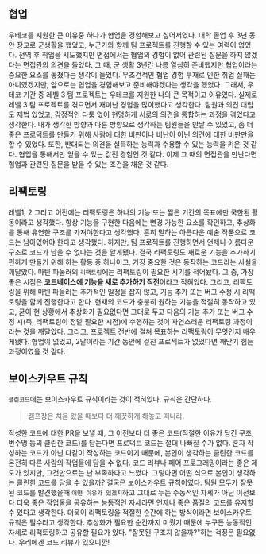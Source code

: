 ## 협업
우테코를 지원한 큰 이유중 하나가 협업을 경험해보고 싶어서였다. 
대학 졸업 후 3년 동안 장교로 군생활을 했었고, 누군가와 함께 팀 프로젝트를 진행할 수 있는 여력이 없었다. 
전역 후 취업을 시도했지만 면접에서는 협업의 경헙이 없어 관련된 질문을 하지 않겠다는 면접관의 의견을 들었다. 
그 때, 군 생활 3년간 나름 열심히 준비했지만 협업이라는 중요한 요소를 놓쳤다는 생각이 들었다. 
무조건적인 협업 경험 부재로 인한 취업 실패는 아니였겠지만, 앞으로는 협업을 경험해보고 준비해야겠다는 생각을 했었다. 
그래서, 우테코 기간 중 레벨 3 팀 프로젝트는 우테코를 지원한 나의 큰 목적이고 이유였다. 
실제로 레벨 3 팀 프로젝트를 겪으면서 재미난 경험을 많이했다고 생각한다. 
팀원과 의견 대립도 제법 있었고, 감정적인 다툼 없이 현명하게 서로의 의견을 통합하는 과정을 겪었다고 생각한다. 
내가 생각한 방향과 다른 방향으로 생각하는 팀원들을 만날 수 있었고, 좀 더 좋은 프로덕트를 만들기 위해 사람에 대한 비판이나 비난이 아닌 의견에 대한 비판만을 할 수 있었다. 
또한, 반대되는 의견을 설득하는 능력과 수용할 수 있는 능력을 키운 것 같다. 
협업을 통해서만 얻을 수 있는 값진 경험인 것 같다. 
이제 그 때의 면접관을 만난다면 협업과 관련된 질문을 받을 수 있는 조건을 채운 것 같다.

## 리팩토링
레벨1, 2 그리고 이전에는 리팩토링은 하나의 기능 또는 짧은 기간의 목표에만 국한된 활동이라고 생각했다. 
항상 기능을 구현한 다음에는 변경 가능한 요소를 확인하고, 추상화를 통해 유연한 구조를 가져야한다고 생각했다. 
흔히 말하는 아름다운 예술 작품으로 코드는 남아있어야 한다고 생각했다. 
하지만, 팀 프로젝트를 진행하면서 언제나 아름다운 구조로 코드가 남을 수 없다는 것을 알게됐다. 
결국 리팩토링도 새로운 기능을 추가하기 편하게 만들기 위해 하는 활동 중 하나이고, 가장 중요한 것은 동작하는 코드라는 사실을 깨달았다. 
마틴 파울러의 `리팩토링`에는 리팩토링이 필요한 시기를 적어놨다. 
그 중, 가장 좋은 시점은 **코드베이스에 기능을 새로 추가하기 직전**이라고 적혀있다. 
그리고, 리팩토링을 위해 마틴 파울러는 추가적인 일정을 잡지 않고, 기능 추가 또는 버그 수정 시 리팩토링을 함께 진행한다고 한다. 
현재의 코드가 충분히 원하는 기능을 적절히 동작하고 있고, 굳이 현 상황에서 추상화가 필요없다면 그대로 두고 다음의 기능 추가 또는 버그 수정 시(즉, 리팩토링이 정말 필요한 시점)에 수행하는 것이 자연스러운 리팩토링 과정이라는 것을 깨달았다. 
그리고, 프로젝트 전반에 걸쳐 목표하는 리팩토링이 무엇인지 배우게됐다. 
협업이 없었고, 2달이라는 기간 동안에 걸친 프로젝트가 없었다면 깨닫기 힘든 과정이였을 것 같다.

## 보이스카우트 규칙
`클린코드`에는 보이스카우트 규칙이라는 것이 적혀있다. 
규칙은 간단하다.

> 캠프장은 처음 왔을 때보다 더 깨끗하게 해놓고 떠나라.

작성한 코드에 대한 PR을 보낼 때, 그 이전보다 더 좋은 코드(적절한 이유가 담긴 구조, 변수명 등의 클린한 코드)를 담는다면 프로덕트 코드는 절대 나빠질 수가 없다. 
혼자 작성하는 코드가 아닌 다같이 작성하는 코드이기 때문에, 본인이 생각하는 클린한 코드를 온전히 다른 사람의 작업물에 담을 수 없다. 
코드 리뷰나 페어 프로그래밍이라는 좋은 제도가 있지만, 그것만으로는 난 부족하다고 느꼈다. 
그렇다면 어떤 식으로 본인이 생각하는 클린한 코드를 담을 수 있을까? 
결국은 보이스카우트 규칙이였다. 
팀원 모두가 잘못된 코드를 발견했을때 `어떤 이유가 있겠지`하고 그대로 두는 수동적인 자세가 아닌 이전보다 더욱 좋은 작업물을 공유하는 능동적인 자세라면 언제나 좋은 품질의 코드를 유지할 수 있다고 생각한다. 
더욱이 리팩토링을 적절한 순간에 하는 방식이라면 보이스카우트 규칙은 필수라고 생각한다. 
추상화가 필요한 순간까지 미뤘기 때문에 누구든 능동적인 자세로 리팩토링하고 공유할 필요가 있다. 
"잘못된 구조지 않을까?"하는 걱정은 필요없다. 
우리에겐 코드 리뷰가 있으니깐! 
